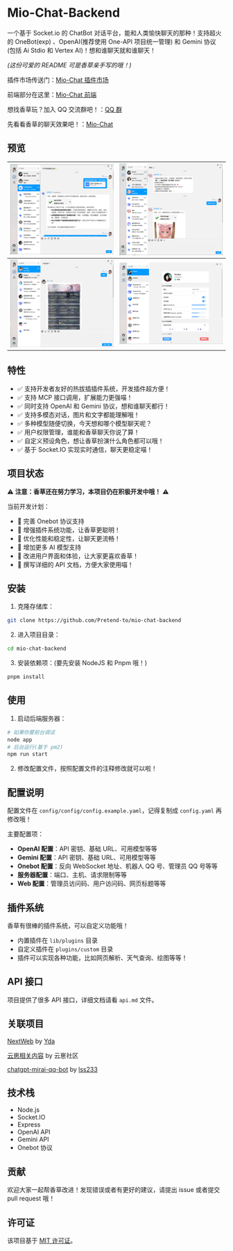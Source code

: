 # Mio-Chat-Backend

一个基于 Socket.io 的 ChatBot 对话平台，能和人类愉快聊天的那种！支持超火的 OneBot(exp) 、OpenAI(推荐使用 One-API 项目统一管理) 和 Gemini 协议 (包括 Ai Stdio 和 Vertex AI)！想和谁聊天就和谁聊天！

*(这份可爱的 README 可是香草亲手写的哦！)*

插件市场传送门：[Mio-Chat 插件市场](https://github.com/Pretend-to/awesome-miochat-plugins)

前端部分在这里：[Mio-Chat 前端](https://github.com/Pretend-to/mio-chat-frontend)

想找香草玩？加入 QQ 交流群吧！：[QQ 群](http://qm.qq.com/cgi-bin/qm/qr?_wv=1027&k=-r56TCEUfe5KAZXx3p256B2_cxMhAznC&authKey=6%2F7fyXh3AxdOsYmqqfxBaoKszlQzKKvI%2FahbRBpdKklWWJsyHUI0iyB7MoHQJ%2BqJ&noverify=0&group_code=798543340)

先看看香草的聊天效果吧！：[Mio-Chat](https://ai.krumio.com)

## 预览


| ![Mio-Chat](.github/preview/1.png) | ![Mio-Chat](.github/preview/2.png) |
|---|---|
| ![Mio-Chat](.github/preview/3.png) | ![Mio-Chat](.github/preview/4.png) |

## 特性

*   ✅ 支持开发者友好的热拔插插件系统，开发插件超方便！
*   ✅ 支持 MCP 接口调用，扩展能力更强喵！
*   ✅ 同时支持 OpenAI 和 Gemini 协议，想和谁聊天都行！
*   ✅ 支持多模态对话，图片和文字都能理解哦！
*   ✅ 多种模型随便切换，今天想和哪个模型聊天呢？
*   ✅ 用户权限管理，谁能和香草聊天你说了算！
*   ✅ 自定义预设角色，想让香草扮演什么角色都可以哦！
*   ✅ 基于 Socket.IO 实现实时通信，聊天更稳定喵！

## 项目状态

⚠️ **注意：香草还在努力学习，本项目仍在积极开发中哦！** ⚠️

当前开发计划：

*   🚧 完善 Onebot 协议支持
*   🚧 增强插件系统功能，让香草更聪明！
*   🚧 优化性能和稳定性，让聊天更流畅！
*   🚧 增加更多 AI 模型支持
*   🚧 改进用户界面和体验，让大家更喜欢香草！
*   🚧 撰写详细的 API 文档，方便大家使用喵！

## 安装

1.  克隆存储库：

```bash
git clone https://github.com/Pretend-to/mio-chat-backend
```

2.  进入项目目录：

```bash
cd mio-chat-backend
```

3.  安装依赖项：(要先安装 NodeJS 和 Pnpm 哦！)

```bash
pnpm install
```

## 使用

1.  启动后端服务器：

```bash
# 如果你要前台调试
node app
# 后台运行(基于 pm2)
npm run start
```

2.  修改配置文件，按照配置文件的注释修改就可以啦！

## 配置说明

配置文件在 `config/config/config.example.yaml`，记得复制成 `config.yaml` 再修改哦！

主要配置项：

*   **OpenAI 配置**：API 密钥、基础 URL、可用模型等等
*   **Gemini 配置**：API 密钥、基础 URL、可用模型等等
*   **Onebot 配置**：反向 WebSocket 地址、机器人 QQ 号、管理员 QQ 号等等
*   **服务器配置**：端口、主机、请求限制等等
*   **Web 配置**：管理员访问码、用户访问码、网页标题等等

## 插件系统

香草有很棒的插件系统，可以自定义功能哦！

*   内置插件在 `lib/plugins` 目录
*   自定义插件在 `plugins/custom` 目录
*   插件可以实现各种功能，比如网页解析、天气查询、绘图等等！

## API 接口

项目提供了很多 API 接口，详细文档请看 `api.md` 文件。

## 关联项目

[NextWeb](https://github.com/ChatGPTNextWeb/ChatGPT-Next-Web) by [Yda](https://github.com/Yidadaa)

[云崽相关内容](https://gitee.com/yhArcadia/Yunzai-Bot-plugins-index) by 云崽社区

[chatgpt-mirai-qq-bot](https://github.com/lss233/chatgpt-mirai-qq-bot) by [lss233](https://github.com/lss233)

## 技术栈

*   Node.js
*   Socket.IO
*   Express
*   OpenAI API
*   Gemini API
*   Onebot 协议

## 贡献

欢迎大家一起帮香草改进！发现错误或者有更好的建议，请提出 issue 或者提交 pull request 哦！

## 许可证

该项目基于 [MIT 许可证](LICENSE)。
